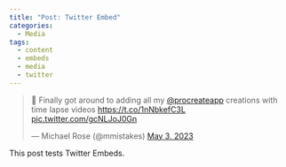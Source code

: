 ```yaml
---
title: "Post: Twitter Embed"
categories:
  - Media
tags:
  - content
  - embeds
  - media
  - twitter
---
```


<blockquote class="twitter-tweet" data-lang="en"><p lang="en" dir="ltr">🎨 Finally got around to adding all my <a href="https://twitter.com/procreateapp">@procreateapp</a> creations with time lapse videos <a href="https://t.co/1nNbkefC3L">https://t.co/1nNbkefC3L</a> <a href="https://t.co/gcNLJoJ0Gn">pic.twitter.com/gcNLJoJ0Gn</a></p>&mdash; Michael Rose (@mmistakes) <a href="[https://twitter.com/kstate_gissal/status/1653742717468278787)">May 3, 2023</a></blockquote>
<script async src="//platform.twitter.com/widgets.js" charset="utf-8"></script>

This post tests Twitter Embeds.
